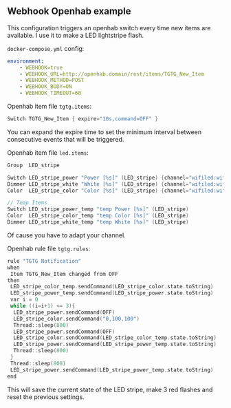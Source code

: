 <!-- markdownlint-disable-next-line MD041 -->
## Webhook Openhab example

This configuration triggers an openhab switch every time new items are available.
I use it to make a LED lightstripe flash.

`docker-compose.yml` config:

```yml
environment:
    - WEBHOOK=true
    - WEBHOOK_URL=http://openhab.domain/rest/items/TGTG_New_Item
    - WEBHOOK_METHOD=POST
    - WEBHOOK_BODY=ON
    - WEBHOOK_TIMEOUT=60
```

Openhab item file `tgtg.items`:

```c
Switch TGTG_New_Item { expire="10s,command=OFF" }
```

You can expand the expire time to set the minimum interval between consecutive
events that will be triggered.

Openhab item file `led.items`:

```c
Group  LED_stripe

Switch LED_stripe_power "Power [%s]" (LED_stripe) {channel="wifiled:wifiled:wohnzimmer:power"}
Dimmer LED_stripe_white "White [%s]" (LED_stripe) {channel="wifiled:wifiled:wohnzimmer:white2"}
Color  LED_stripe_color "Color [%s]" (LED_stripe) {channel="wifiled:wifiled:wohnzimmer:color"}

// Temp Items
Switch LED_stripe_power_temp "temp Power [%s]" (LED_stripe)
Color  LED_stripe_color_temp "temp Color [%s]" (LED_stripe)
Dimmer LED_stripe_white_temp "temp White [%s]" (LED_stripe)
```

Of cause you have to adapt your channel.

Openhab rule file `tgtg.rules`:

```c
rule "TGTG Notification"
when
 Item TGTG_New_Item changed from OFF
then
 LED_stripe_color_temp.sendCommand(LED_stripe_color.state.toString)
 LED_stripe_power_temp.sendCommand(LED_stripe_power.state.toString)
 var i = 0
 while ((i=i+1) <= 3){
  LED_stripe_power.sendCommand(OFF)
  LED_stripe_color.sendCommand("0,100,100")
  Thread::sleep(800)
  LED_stripe_power.sendCommand(OFF)
  LED_stripe_color.sendCommand(LED_stripe_color_temp.state.toString)
  LED_stripe_power.sendCommand(LED_stripe_power_temp.state.toString)
  Thread::sleep(800)
 }
 Thread::sleep(800)
 LED_stripe_power.sendCommand(LED_stripe_power_temp.state.toString)
end
```

This will save the current state of the LED stripe, make 3 red flashes
and reset the previous settings.
